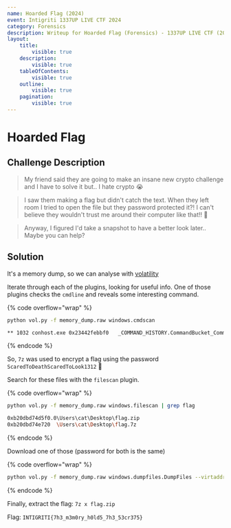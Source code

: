 ```yaml
---
name: Hoarded Flag (2024)
event: Intigriti 1337UP LIVE CTF 2024
category: Forensics
description: Writeup for Hoarded Flag (Forensics) - 1337UP LIVE CTF (2024) 💜
layout:
    title:
        visible: true
    description:
        visible: true
    tableOfContents:
        visible: true
    outline:
        visible: true
    pagination:
        visible: true
---
```


# Hoarded Flag

## Challenge Description

> My friend said they are going to make an insane new crypto challenge and I have to solve it but.. I hate crypto 😭

> I saw them making a flag but didn't catch the text. When they left room I tried to open the file but they password protected it?! I can't believe they wouldn't trust me around their computer like that!! 😤

> Anyway, I figured I'd take a snapshot to have a better look later.. Maybe you can help?

## Solution

It's a memory dump, so we can analyse with [volatility](https://github.com/volatilityfoundation/volatility3)

Iterate through each of the plugins, looking for useful info. One of those plugins checks the `cmdline` and reveals some interesting command.

{% code overflow="wrap" %}
```bash
python vol.py -f memory_dump.raw windows.cmdscan

** 1032	conhost.exe	0x23442febbf0	_COMMAND_HISTORY.CommandBucket_Command_1	0x2344310e0e0	7z a -pScaredToDeathScaredToLook1312 -mhe flag.7z flag.zip
```
{% endcode %}

So, `7z` was used to encrypt a flag using the password `ScaredToDeathScaredToLook1312` 🤔

Search for these files with the `filescan` plugin.

{% code overflow="wrap" %}
```bash
python vol.py -f memory_dump.raw windows.filescan | grep flag

0xb20dbd74d5f0.0\Users\cat\Desktop\flag.zip
0xb20dbd74e720	\Users\cat\Desktop\flag.7z
```
{% endcode %}

Download one of those (password for both is the same)

{% code overflow="wrap" %}
```bash
python vol.py -f memory_dump.raw windows.dumpfiles.DumpFiles --virtaddr 0xb20dbd74e720
```
{% endcode %}

Finally, extract the flag: `7z x flag.zip`

Flag: `INTIGRITI{7h3_m3m0ry_h0ld5_7h3_53cr375}`
